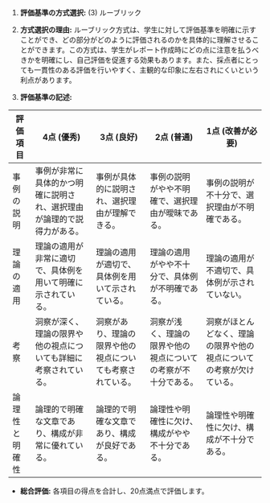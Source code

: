 1. **評価基準の方式選択:** (3) ルーブリック

2. **方式選択の理由:** ルーブリック方式は、学生に対して評価基準を明確に示すことができ、どの部分がどのように評価されるのかを具体的に理解させることができます。この方式は、学生がレポート作成時にどの点に注意を払うべきかを明確にし、自己評価を促進する効果もあります。また、採点者にとっても一貫性のある評価を行いやすく、主観的な印象に左右されにくいという利点があります。

3. **評価基準の記述:**

| 評価項目       | 4点 (優秀)                                                                 | 3点 (良好)                                                               | 2点 (普通)                                                               | 1点 (改善が必要)                                                        |
|----------------|----------------------------------------------------------------------------|--------------------------------------------------------------------------|--------------------------------------------------------------------------|--------------------------------------------------------------------------|
| 事例の説明     | 事例が非常に具体的かつ明確に説明され、選択理由が論理的で説得力がある。     | 事例が具体的に説明され、選択理由が理解できる。                           | 事例の説明がやや不明確で、選択理由が曖昧である。                         | 事例の説明が不十分で、選択理由が不明確である。                           |
| 理論の適用     | 理論の適用が非常に適切で、具体例を用いて明確に示されている。               | 理論の適用が適切で、具体例を用いて示されている。                         | 理論の適用がやや不十分で、具体例が不明確である。                         | 理論の適用が不適切で、具体例が示されていない。                           |
| 考察           | 洞察が深く、理論の限界や他の視点についても詳細に考察されている。           | 洞察があり、理論の限界や他の視点についても考察されている。               | 洞察が浅く、理論の限界や他の視点についての考察が不十分である。           | 洞察がほとんどなく、理論の限界や他の視点についての考察が欠けている。     |
| 論理性と明確性 | 論理的で明確な文章であり、構成が非常に優れている。                         | 論理的で明確な文章であり、構成が良好である。                             | 論理性や明確性に欠け、構成がやや不十分である。                           | 論理性や明確性に欠け、構成が不十分である。                               |

- **総合評価:** 各項目の得点を合計し、20点満点で評価します。